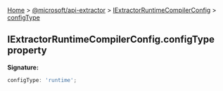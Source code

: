 [Home](./index) &gt; [@microsoft/api-extractor](./api-extractor.md) &gt; [IExtractorRuntimeCompilerConfig](./api-extractor.iextractorruntimecompilerconfig.md) &gt; [configType](./api-extractor.iextractorruntimecompilerconfig.configtype.md)

## IExtractorRuntimeCompilerConfig.configType property

<b>Signature:</b>

```typescript
configType: 'runtime';
```

